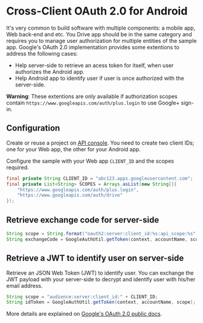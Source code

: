 # Cross-Client OAuth 2.0 for Android

It's very common to build software with multiple components: a mobile app, Web back-end and etc. You Drive app should be in the same category and requires you to manage user authorization for multiple entities of the sample app. Google's OAuth 2.0 implementation provides some extentions to address the following cases:

* Help server-side to retrieve an acess token for itself, when user authorizes the Android app.
* Help Android app to identify user if user is once authorized with the server-side.


**Warning**: These extentions are only available if authorization scopes contain `https://www.googleapis.com/auth/plus.login` to use Google+ sign-in.

## Configuration

Create or reuse a project on [API console](https://code.google.com/apis/console/). You need to create two client IDs; one for your Web app, the other for your Android app.

Configure the sample with your Web app `CLIENT_ID` and the scopes required.

~~~java
final private String CLIENT_ID = "abc123.apps.googleusercontent.com";
final private List<String> SCOPES = Arrays.asList(new String[]{
    "https://www.googleapis.com/auth/plus.login",
    "https://www.googleapis.com/auth/drive"
});
~~~~

## Retrieve exchange code for server-side

~~~java
String scope = String.format("oauth2:server:client_id:%s:api_scope:%s", CLIENT_ID, TextUtils.join(" ", SCOPES));
String exchangeCode = GoogleAuthUtil.getToken(context, accountName, scope);
~~~

## Retrieve a JWT to identify user on server-side

Retrieve an JSON Web Token (JWT) to identify user. You can exchange the JWT payload with your server-side to decrypt and identify user with his/her email address.

~~~java
String scope = "audience:server:client_id:" + CLIENT_ID;
String idToken = GoogleAuthUtil.getToken(context, accountName, scope);
~~~

More details are explained on [Google's OAuth 2.0 public docs](https://developers.google.com/accounts/docs/CrossClientAuth).